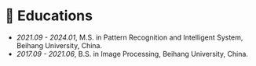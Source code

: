 
# 📖 Educations
- *2021.09 - 2024.01*, M.S. in Pattern Recognition and Intelligent System, Beihang University, China.
- *2017.09 - 2021.06*, B.S. in Image Processing, Beihang University, China.

<br/>